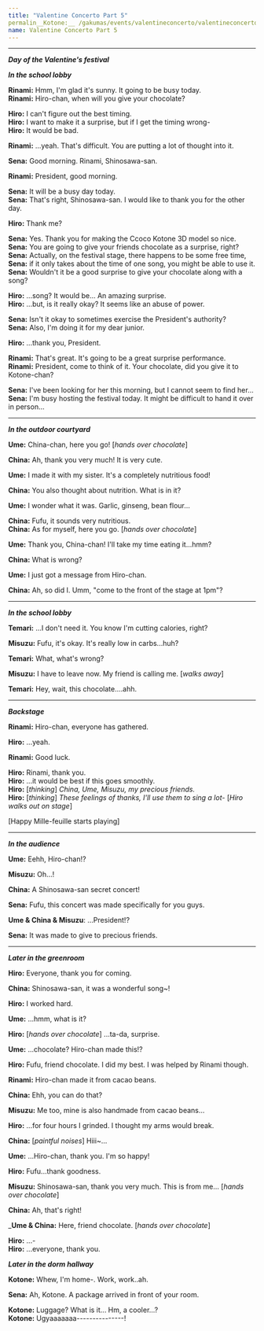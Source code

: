 ```yaml
---
title: "Valentine Concerto Part 5"
permalin__Kotone:__ /gakumas/events/valentineconcerto/valentineconcerto_pt5
name: Valentine Concerto Part 5
---
```

________________________
<!--
#### Valentine Concerto Part 5
----
--->

*__Day of the Valentine's festival__*

*__In the school lobby__*

__Rinami:__ Hmm, I'm glad it's sunny. It going to be busy today.<br />
__Rinami:__ Hiro-chan, when will you give your chocolate?

__Hiro:__ I can't figure out the best timing.<br />
__Hiro:__ I want to make it a surprise, but if I get the timing wrong-<br />
__Hiro:__ It would be bad.

__Rinami:__ ...yeah. That's difficult. You are putting a lot of thought into it.

__Sena:__ Good morning. Rinami, Shinosawa-san.

__Rinami:__ President, good morning.

__Sena:__ It will be a busy day today.<br />
__Sena:__ That's right, Shinosawa-san. I would like to thank you for the other day.

__Hiro:__ Thank me?

__Sena:__ Yes. Thank you for making the Ccoco Kotone 3D model so nice.<br />
__Sena:__ You are going to give your friends chocolate as a surprise, right?<br />
__Sena:__ Actually, on the festival stage, there happens to be some free time,<br />
__Sena:__ if it only takes about the time of one song, you might be able to use it.<br />
__Sena:__ Wouldn't it be a good surprise to give your chocolate along with a song?

__Hiro:__ ...song? It would be... An amazing surprise.<br />
__Hiro:__ ...but, is it really okay? It seems like an abuse of power.

__Sena:__ Isn't it okay to sometimes exercise the President's authority?<br />
__Sena:__ Also, I'm doing it for my dear junior.

__Hiro:__ ...thank you, President.

__Rinami:__ That's great. It's going to be a great surprise performance.<br />
__Rinami:__ President, come to think of it. Your chocolate, did you give it to Kotone-chan?

__Sena:__ I've been looking for her this morning, but I cannot seem to find her...<br />
__Sena:__ I'm busy hosting the festival today. It might be difficult to hand it over in person...

---

*__In the outdoor courtyard__*

__Ume:__ China-chan, here you go! [*hands over chocolate*]

__China:__ Ah, thank you very much! It is very cute.

__Ume:__ I made it with my sister. It's a completely nutritious food!

__China:__ You also thought about nutrition. What is in it?

__Ume:__ I wonder what it was. Garlic, ginseng, bean flour...

__China:__ Fufu, it sounds very nutritious.<br />
__China:__ As for myself, here you go. [*hands over chocolate*]

__Ume:__ Thank you, China-chan! I'll take my time eating it...hmm?

__China:__ What is wrong?

__Ume:__ I just got a message from Hiro-chan.

__China:__ Ah, so did I. Umm, "come to the front of the stage at 1pm"?

---

*__In the school lobby__*

__Temari:__ ...I don't need it. You know I'm cutting calories, right?

__Misuzu:__ Fufu, it's okay. It's really low in carbs...huh?

__Temari:__ What, what's wrong?

__Misuzu:__ I have to leave now. My friend is calling me. [*walks away*]

__Temari:__ Hey, wait, this chocolate....ahh.

---

*__Backstage__*

__Rinami:__ Hiro-chan, everyone has gathered.

__Hiro:__ ...yeah.

__Rinami:__ Good luck.

__Hiro:__ Rinami, thank you.<br />
__Hiro:__ ...it would be best if this goes smoothly.<br />
__Hiro:__ [*thinking*] *China, Ume, Misuzu, my precious friends.*<br />
__Hiro:__ [*thinking*] *These feelings of thanks, I'll use them to sing a lot-* [*Hiro walks out on stage*]

[Happy Mille-feuille starts playing]

---

*__In the audience__*


__Ume:__ Eehh, Hiro-chan!?

__Misuzu:__ Oh...!

__China:__ A Shinosawa-san secret concert!

__Sena:__ Fufu, this concert was made specifically for you guys.

__Ume & China & Misuzu__: ...President!?

__Sena:__ It was made to give to precious friends.

---

*__Later in the greenroom__*

__Hiro:__ Everyone, thank you for coming.

__China:__ Shinosawa-san, it was a wonderful song~!

__Hiro:__ I worked hard.

__Ume:__ ...hmm, what is it?

__Hiro:__ [*hands over chocolate*] ...ta-da, surprise.

__Ume:__ ...chocolate? Hiro-chan made this!?

__Hiro:__ Fufu, friend chocolate. I did my best. I was helped by Rinami though.

__Rinami:__ Hiro-chan made it from cacao beans.

__China:__ Ehh, you can do that?

__Misuzu:__ Me too, mine is also handmade from cacao beans...

__Hiro:__ ...for four hours I grinded. I thought my arms would break.

__China:__ [*paintful noises*] Hiii~...

__Ume:__ ...Hiro-chan, thank you. I'm so happy!

__Hiro:__ Fufu...thank goodness.

__Misuzu:__ Shinosawa-san, thank you very much. This is from me... [*hands over chocolate*]

__China:__ Ah, that's right!

___Ume & China:__ Here, friend chocolate. [*hands over chocolate*]

__Hiro:__ ...-<br />
__Hiro:__ ...everyone, thank you.

*__Later in the dorm hallway__*

__Kotone:__ Whew, I'm home-. Work, work..ah.

__Sena:__ Ah, Kotone. A package arrived in front of your room.

__Kotone:__ Luggage? What is it... Hm, a cooler...?<br />
__Kotone:__ Ugyaaaaaaa---------------!